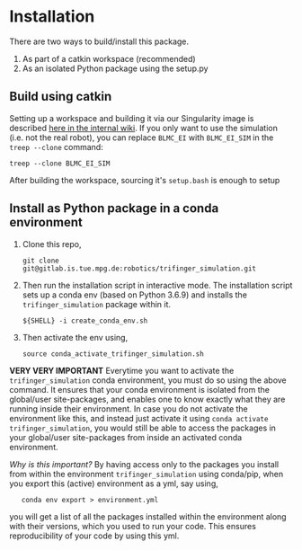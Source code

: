 Installation
============

There are two ways to build/install this package.

1. As part of a catkin workspace (recommended)
2. As an isolated Python package using the setup.py

Build using catkin
------------------

Setting up a workspace and building it via our Singularity image is described
[here in the internal
wiki](https://atlas.is.localnet/confluence/display/AMDW/Getting+Started+with+BLMC+EI+Software).
If you only want to use the simulation (i.e. not the real robot), you can
replace `BLMC_EI` with `BLMC_EI_SIM` in the `treep --clone` command:

    treep --clone BLMC_EI_SIM

After building the workspace, sourcing it's `setup.bash` is enough to setup

Install as Python package in a conda environment
------------------------------------------------

1. Clone this repo,

       git clone git@gitlab.is.tue.mpg.de:robotics/trifinger_simulation.git

2. Then run the installation script in interactive mode. The installation
   script sets up a conda env (based on Python 3.6.9) and installs the
   `trifinger_simulation` package within it.

       ${SHELL} -i create_conda_env.sh

3. Then activate the env using,

       source conda_activate_trifinger_simulation.sh

**VERY VERY IMPORTANT** Everytime you want to activate the `trifinger_simulation` conda environment, you must do so using the above command. It ensures that your conda environment is isolated from the global/user site-packages, and enables one to know exactly what they are running inside their environment. In case you do not activate the environment like this, and instead just activate it using `conda activate trifinger_simulation`, you would still be able to access the packages in your global/user site-packages from inside an activated conda environment.

*Why is this important?* By having access only to the packages you install from within the environment `trifinger_simulation` using conda/pip, when you export this (active) environment as a yml, say using,

       conda env export > environment.yml

you will get a list of all the packages installed within the environment along with their versions, which you used to run your code. This ensures reproducibility of your code by using this yml.